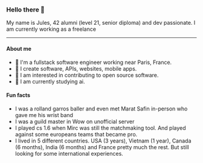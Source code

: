 ### Hello there 👋

My name is Jules, 42 alumni (level 21, senior diploma) and dev passionate. I am currently working as a freelance


---

#### About me
- 🏦 I'm a fullstack software engineer working near Paris, France.
- 📝 I create software, APIs, websites, mobile apps.
- 💬 I am interested in contributing to open source software.
- 🔭 I am currently studying ai.

#### Fun facts
- I was a rolland garros baller and even met Marat Safin in-person who gave me his wrist band
- I was a guild master in Wow on unofficial server 
- I played cs 1.6 when Mirc was still the matchmaking tool. And played against some europeans teams that became pro.
- I lived in 5 different countries. USA (3 years), Vietnam (1 year), Canada (6 months), India (6 months) and France pretty much the rest. But still looking for some international experiences.
